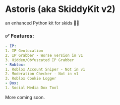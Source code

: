 # Astoris (aka SkiddyKit v2)
an enhanced Python kit for skids 🤡🤡

### ✅ Features:  
```yaml
- IP:  
1. IP Geolocation
2. IP Grabber - Worse version in v1
3. Hidden/Obfuscated IP Grabber
- Roblox:  
1. Roblox Account Sniper - Not in v1
2. Moderation Checker - Not in v1
3. Roblox Cookie Logger
- Dox:  
1. Social Media Dox Tool
```
  
More coming soon.
